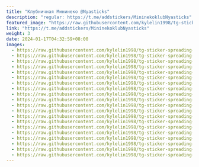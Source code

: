 ```yaml
---
title: "Клубничная Мининеко @Nyasticks"
description: "regular: https://t.me/addstickers/MininekoklubNyasticks"
featured_image: "https://raw.githubusercontent.com/kylelin1998/tg-sticker-spreading-worldwide-images/main/img/71ef7ea9-61cc-47d8-abd2-5163664ff765.jpg"
link: "https://t.me/addstickers/MininekoklubNyasticks"
weight: 3
date: 2024-01-17T04:32:59+08:00
images:
  - https://raw.githubusercontent.com/kylelin1998/tg-sticker-spreading-worldwide-images/main/img/71ef7ea9-61cc-47d8-abd2-5163664ff765.jpg
  - https://raw.githubusercontent.com/kylelin1998/tg-sticker-spreading-worldwide-images/main/img/262d1247-99fc-495e-b461-cb1336d1a5e4.jpg
  - https://raw.githubusercontent.com/kylelin1998/tg-sticker-spreading-worldwide-images/main/img/0c1c12c6-cb64-4bc7-9063-a9bcf69f645a.jpg
  - https://raw.githubusercontent.com/kylelin1998/tg-sticker-spreading-worldwide-images/main/img/c0ab3f0b-0f01-46df-a50d-818f7f9147b7.jpg
  - https://raw.githubusercontent.com/kylelin1998/tg-sticker-spreading-worldwide-images/main/img/8817b7d6-a928-4d42-b180-fd3cc3437cae.jpg
  - https://raw.githubusercontent.com/kylelin1998/tg-sticker-spreading-worldwide-images/main/img/eef676e0-4e16-490a-a2e5-a932255ba835.jpg
  - https://raw.githubusercontent.com/kylelin1998/tg-sticker-spreading-worldwide-images/main/img/14d5cf8d-c10d-4e21-a27f-cd7211a9d700.jpg
  - https://raw.githubusercontent.com/kylelin1998/tg-sticker-spreading-worldwide-images/main/img/f0d64346-46e7-44ca-aef7-89c5f70dbbbf.jpg
  - https://raw.githubusercontent.com/kylelin1998/tg-sticker-spreading-worldwide-images/main/img/3592e947-d44e-43b2-954a-e61d1b0b4440.jpg
  - https://raw.githubusercontent.com/kylelin1998/tg-sticker-spreading-worldwide-images/main/img/30aecdad-077d-4d38-92f1-23b02a6a44a3.jpg
  - https://raw.githubusercontent.com/kylelin1998/tg-sticker-spreading-worldwide-images/main/img/a57a1c27-ec3a-4083-9f34-8281c41650d5.jpg
  - https://raw.githubusercontent.com/kylelin1998/tg-sticker-spreading-worldwide-images/main/img/ce5cc3a8-fe62-40bf-b080-48a1dffb60aa.jpg
  - https://raw.githubusercontent.com/kylelin1998/tg-sticker-spreading-worldwide-images/main/img/ffe41ecb-7a22-4b7e-b499-1e6d1a8de8bb.jpg
  - https://raw.githubusercontent.com/kylelin1998/tg-sticker-spreading-worldwide-images/main/img/c27ddbaa-6da7-4d74-b71b-4c79d27c6d33.jpg
  - https://raw.githubusercontent.com/kylelin1998/tg-sticker-spreading-worldwide-images/main/img/ee48c5ea-e087-4e35-8305-15e35eb7f05c.jpg
  - https://raw.githubusercontent.com/kylelin1998/tg-sticker-spreading-worldwide-images/main/img/9ef00b25-61cc-4bb3-a752-2fedf2bfcae3.jpg
  - https://raw.githubusercontent.com/kylelin1998/tg-sticker-spreading-worldwide-images/main/img/49a923b5-007f-4703-b717-7f0312c262ff.jpg
  - https://raw.githubusercontent.com/kylelin1998/tg-sticker-spreading-worldwide-images/main/img/8ab085bd-52ca-4de2-8cb7-4c4cdeaf3450.jpg
  - https://raw.githubusercontent.com/kylelin1998/tg-sticker-spreading-worldwide-images/main/img/6080e1f1-0a68-4d06-bf13-269122f23544.jpg
  - https://raw.githubusercontent.com/kylelin1998/tg-sticker-spreading-worldwide-images/main/img/967117fa-ee37-455f-beb8-5a78deb0f195.jpg
---
```


